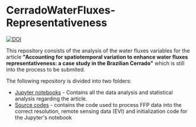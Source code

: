 # CerradoWaterFluxes-Representativeness


[![DOI](https://zenodo.org/badge/540999416.svg)](https://zenodo.org/badge/latestdoi/540999416)


This repository consists of the analysis of the water fluxes variables for the article **"Accounting for spatiotemporal variation to enhance water fluxes representativeness: a case study in the Brazilian Cerrado"** which is still into the process to be submited.

The following repository is divided into two folders:

- [Jupyter notebooks](https://github.com/alexnaoki/CerradoWaterFluxes-Representativeness/tree/main/notebooks) - Contains all the data analysis and statistical analysis regarding the article.
- [Source codes](https://github.com/alexnaoki/CerradoWaterFluxes-Representativeness/tree/main/src) - contains the code used to process FFP data into the correct resolution, remote sensing data (EVI) and initialization code for the Jupyter's notebook


